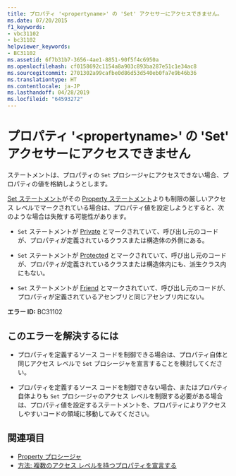 ```yaml
---
title: プロパティ '<propertyname>' の 'Set' アクセサーにアクセスできません。
ms.date: 07/20/2015
f1_keywords:
- vbc31102
- bc31102
helpviewer_keywords:
- BC31102
ms.assetid: 6f7b31b7-3656-4ae1-8851-90f5f4c6950a
ms.openlocfilehash: cf0158692c1154a8a903c893ba287e51c1e34ac8
ms.sourcegitcommit: 2701302a99cafbe0d86d53d540eb0fa7e9b46b36
ms.translationtype: HT
ms.contentlocale: ja-JP
ms.lasthandoff: 04/28/2019
ms.locfileid: "64593272"
---
```

# <a name="set-accessor-of-property-propertyname-is-not-accessible"></a>プロパティ '\<propertyname>' の 'Set' アクセサーにアクセスできません
ステートメントは、プロパティの `Set` プロシージャにアクセスできない場合、プロパティの値を格納しようとします。  
  
 [Set ステートメント](../../../visual-basic/language-reference/statements/set-statement.md)がその [Property ステートメント](../../../visual-basic/language-reference/statements/property-statement.md)よりも制限の厳しいアクセス レベルでマークされている場合は、プロパティ値を設定しようとすると、次のような場合は失敗する可能性があります。  
  
- `Set` ステートメントが [Private](../../../visual-basic/language-reference/modifiers/private.md) とマークされていて、呼び出し元のコードが、プロパティが定義されているクラスまたは構造体の外側にある。  
  
- `Set` ステートメントが [Protected](../../../visual-basic/language-reference/modifiers/protected.md) とマークされていて、呼び出し元のコードが、プロパティが定義されているクラスまたは構造体内にも、派生クラス内にもない。  
  
- `Set` ステートメントが [Friend](../../../visual-basic/language-reference/modifiers/friend.md) とマークされていて、呼び出し元のコードが、プロパティが定義されているアセンブリと同じアセンブリ内にない。  
  
 **エラー ID:** BC31102  
  
## <a name="to-correct-this-error"></a>このエラーを解決するには  
  
- プロパティを定義するソース コードを制御できる場合は、プロパティ自体と同じアクセス レベルで `Set` プロシージャを宣言することを検討してください。  
  
- プロパティを定義するソース コードを制御できない場合、またはプロパティ自体よりも `Set` プロシージャのアクセス レベルを制限する必要がある場合は、プロパティ値を設定するステートメントを、プロパティによりアクセスしやすいコードの領域に移動してみてください。  
  
## <a name="see-also"></a>関連項目

- [Property プロシージャ](../../../visual-basic/programming-guide/language-features/procedures/property-procedures.md)
- [方法: 複数のアクセス レベルを持つプロパティを宣言する](../../../visual-basic/programming-guide/language-features/procedures/how-to-declare-a-property-with-mixed-access-levels.md)
